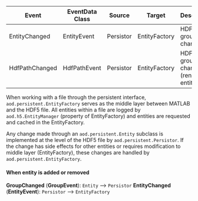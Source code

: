 

| Event       | EventData Class | Source | Target | Description |
| ----------- | ----------- | --- | --- | --- |
| EntityChanged      | EntityEvent       | Persistor | EntityFactory | HDF5 group change |
| HdfPathChanged   | HdfPathEvent        | Persistor | EntityFactory | HDF5 group path change (renamed entity) |


When working with a file through the persistent interface, `aod.persistent.EntityFactory` serves as the middle layer between MATLAB and the HDF5 file. All entities within a file are logged by `aod.h5.EntityManager` (property of EntityFactory) and entities are requested and cached in the EntityFactory. 

Any change made through an `aod.persistent.Entity` subclass is implemented at the level of the HDF5 file by `aod.persistent.Persistor`. If the change has side effects for other entities or requires modification to middle layer (EntityFactory), these changes are handled by `aod.persistent.EntityFactory`. 

#### When entity is added or removed
**GroupChanged** (**GroupEvent**): `Entity` --> `Persistor`
**EntityChanged** (**EntityEvent**): `Persistor` --> `EntityFactory`